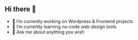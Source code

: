 ## Hi there 👋


- 🔭 I’m currently working on Wordpress & Frontend projects
- 🌱 I’m currently learning no-code web design tools
- 💬 Ask me about anything you wish

<!--
**mladens22/mladens22** is a ✨ _special_ ✨ repository because its `README.md` (this file) appears on your GitHub profile.

Here are some ideas to get you started:

